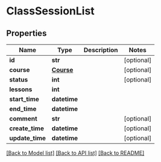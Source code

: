 # ClassSessionList

## Properties
Name | Type | Description | Notes
------------ | ------------- | ------------- | -------------
**id** | **str** |  | [optional] 
**course** | [**Course**](Course.md) |  | [optional] 
**status** | **int** |  | [optional] 
**lessons** | **int** |  | 
**start_time** | **datetime** |  | 
**end_time** | **datetime** |  | 
**comment** | **str** |  | [optional] 
**create_time** | **datetime** |  | [optional] 
**update_time** | **datetime** |  | [optional] 

[[Back to Model list]](../README.md#documentation-for-models) [[Back to API list]](../README.md#documentation-for-api-endpoints) [[Back to README]](../README.md)


